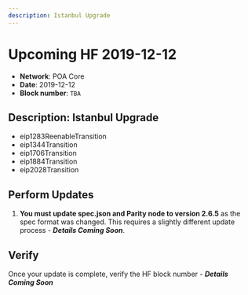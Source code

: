 ```yaml
---
description: Istanbul Upgrade
---
```


# Upcoming HF 2019-12-12

* **Network**: POA Core
* **Date**: 2019-12-12
* **Block number**: `TBA`

## Description: Istanbul Upgrade

* eip1283ReenableTransition
* eip1344Transition
* eip1706Transition
* eip1884Transition
* eip2028Transition

## Perform Updates

1. **You must update spec.json and Parity node to version 2.6.5** as the spec format was changed. This requires a slightly different update process - _**Details Coming Soon**_.

## Verify

Once your update is complete, verify the HF block number - _**Details Coming Soon**_


